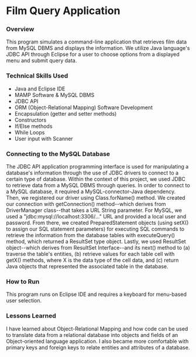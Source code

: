 # Film Query Application

### Overview
This program simulates a command-line application that retrieves film data from MySQL DBMS and displays the information. We utilize Java language's JDBC API through Eclipse for a user to choose options from a displayed menu and submit query data.

### Technical Skills Used
* Java and Eclipse IDE
* MAMP Software & MySQL DBMS
* JDBC API
* ORM (Object-Relational Mapping) Software Development
* Encapsulation (getter and setter methods)
* Constructors 
* If/Else methods
* While Loops
* User input with Scanner

### Connecting to the MySQL Database
The JDBC API application programming interface is used for manipulating a database's information through the use of JDBC drivers to connect to a certain type of database. Within the context of this project, we used JDBC to retrieve data from a MySQL DBMS through queries. In order to connect to a MySQL database, it required a MySQL-connector-Java dependency. Then, we registered our driver using Class.forName() method. We created our connection with getConnection() method--which derives from DriverManager class--that takes a URL String parameter. For MySQL, we used a "jdbc:mysql://localhost:3306/..." URL and provided a local user and password. From there, we created PreparedStatement objects (using setX() to assign our SQL statement parameters) for executing SQL commands to retrieve the information from the database tables with executeQuery() method, which returned a ResultSet type object. Lastly, we used ResultSet object--which derives from ResultSet Interface--and its next() method to (a) traverse the table's entities, (b) retrieve values for each table cell with getX() methods, where X is the data type of the cell data, and (c) return Java objects that represented the associated table in the database.


### How to Run
This program runs on Eclipse IDE and requires a keyboard for menu-based user selection.

### Lessons Learned
I have learned about Object-Relational Mapping and how code can be used to translate data from a relational database into objects and fields of an Object-oriented language application. I also became more comfortable with primary keys and foreign keys to relate entities and attributes of a database. 

